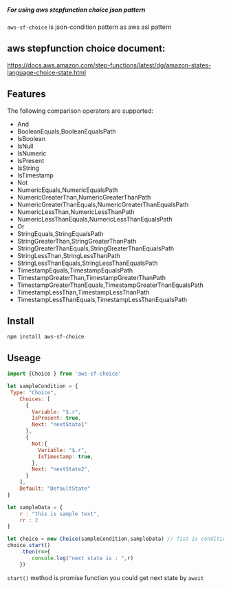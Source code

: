 ##### For using aws stepfunction choice json pattern 

`aws-sf-choice` is json-condition pattern as aws asl pattern 
## aws stepfunction choice document: 
https://docs.aws.amazon.com/step-functions/latest/dg/amazon-states-language-choice-state.html
## Features
The following comparison operators are supported:

- And
- BooleanEquals,BooleanEqualsPath
- IsBoolean
- IsNull
- IsNumeric
- IsPresent
- IsString
- IsTimestamp
- Not
- NumericEquals,NumericEqualsPath
- NumericGreaterThan,NumericGreaterThanPath
- NumericGreaterThanEquals,NumericGreaterThanEqualsPath
- NumericLessThan,NumericLessThanPath
- NumericLessThanEquals,NumericLessThanEqualsPath
- Or
- StringEquals,StringEqualsPath
- StringGreaterThan,StringGreaterThanPath
- StringGreaterThanEquals,StringGreaterThanEqualsPath
- StringLessThan,StringLessThanPath
- StringLessThanEquals,StringLessThanEqualsPath
- TimestampEquals,TimestampEqualsPath
- TimestampGreaterThan,TimestampGreaterThanPath
- TimestampGreaterThanEquals,TimestampGreaterThanEqualsPath
- TimestampLessThan,TimestampLessThanPath
- TimestampLessThanEquals,TimestampLessThanEqualsPath



## Install 
```
npm install aws-sf-choice
```
## Useage

```javascript
import {Choice } from 'aws-sf-choice'

let sampleCondition = {
 Type: "Choice",
    Choices: [
      {
        Variable: "$.r",
        IsPresent: true,
        Next: "nextState1"
      },
      { 
        Not:{
          Variable: "$.r",
          IsTimestamp: true,
        },
        Next: "nextState2",
      }
    ],
    Default: "DefaultState"
}

let sampleData = {
    r : "this is sample text",
    rr : 2
}

let choice = new Choice(sampleCondition,sampleData) // fist is condition , second is data
choice.start()
    .then(r=>{
        console.log("next state is : ",r)
    })


```

`start()` method is promise function you could get next state by `await` 



